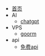 * [首页](/)
* AI
  * [chatgpt](/ai/chatgpt-3.5)
* VPS
  * [goorm](/vps/goorm)
* api 
  * [免费api](/api/api)
